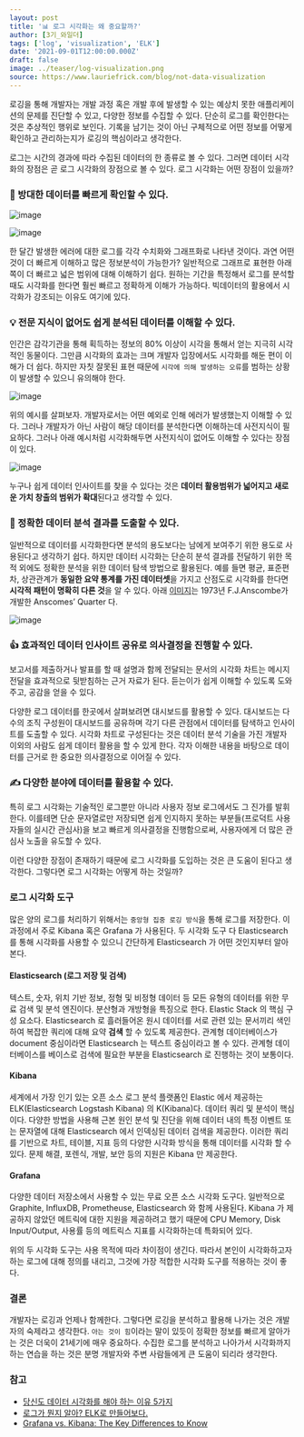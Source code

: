 ```yaml
---
layout: post
title: '📊 로그 시각화는 왜 중요할까?'
author: [3기_와일더]
tags: ['log', 'visualization', 'ELK']
date: '2021-09-01T12:00:00.000Z'
draft: false
image: ../teaser/log-visualization.png
source: https://www.lauriefrick.com/blog/not-data-visualization
---
```

로깅을 통해 개발자는 개발 과정 혹은 개발 후에 발생할 수 있는 예상치 못한 애플리케이션의 문제를 진단할 수 있고, 다양한 정보를 수집할 수 있다. 단순히 로그를 확인한다는 것은 추상적인 행위로 보인다. 기록을 남기는 것이 아닌 구체적으로 어떤 정보를 어떻게 확인하고 관리하는지가 로깅의 핵심이라고 생각한다.

로그는 시간의 경과에 따라 수집된 데이터의 한 종류로 볼 수 있다. 그러면 데이터 시각화의 장점은 곧 로그 시각화의 장점으로 볼 수 있다. 로그 시각화는 어떤 장점이 있을까?

### 👀 방대한 데이터를 빠르게 확인할 수 있다.


![image](https://user-images.githubusercontent.com/49058669/131712577-62733209-5e1a-45ad-a1e1-7b0d8c15967b.png)

![image](https://user-images.githubusercontent.com/49058669/131712385-81416d25-bb53-4758-8a14-a614709c24ac.png)

한 달간 발생한 에러에 대한 로그를 각각 수치화와 그래프화로 나타낸 것이다. 과연 어떤 것이 더 빠르게 이해하고 많은 정보분석이 가능한가? 일반적으로 그래프로 표현한 아래쪽이 더 빠르고 넓은 범위에 대해 이해하기 쉽다. 원하는 기간을 특정해서 로그를 분석할 때도 시각화를 한다면 훨씬 빠르고 정확하게 이해가 가능하다. 빅데이터의 활용에서 시각화가 강조되는 이유도 여기에 있다.

### 💡 전문 지식이 없어도 쉽게 분석된 데이터를 이해할 수 있다.

인간은 감각기관을 통해 획득하는 정보의 80% 이상이 시각을 통해서 얻는 지극히 시각적인 동물이다. 그만큼 시각화의 효과는 크며 개발자 입장에서도 시각화를 해둔 편이 이해가 더 쉽다. 하지만 자칫 잘못된 표현 때문에 `시각에 의해 발생하는 오류`를 범하는 상황이 발생할  수 있으니 유의해야 한다.

![image](https://user-images.githubusercontent.com/49058669/131712634-4dc19c0c-20ba-4c88-b402-ed0c2398c9b6.png)

위의 예시를 살펴보자. 개발자로서는 어떤 예외로 인해 에러가 발생했는지 이해할 수 있다. 그러나 개발자가 아닌 사람이 해당 데이터를 분석한다면 이해하는데 사전지식이 필요하다. 그러나 아래 예시처럼 시각화해두면 사전지식이 없어도 이해할 수 있다는 장점이 있다.

![image](https://user-images.githubusercontent.com/49058669/131712385-81416d25-bb53-4758-8a14-a614709c24ac.png)

누구나 쉽게 데이터 인사이트를 찾을 수 있다는 것은 <b>데이터 활용범위가 넓어지고 새로운 가치 창출의 범위가 확대</b>된다고 생각할 수 있다.

### 📝 정확한 데이터 분석 결과를 도출할 수 있다.

일반적으로 데이터를 시각화한다면 분석의 용도보다는 남에게 보여주기 위한 용도로 사용된다고 생각하기 쉽다. 하지만 데이터 시각화는 단순히 분석 결과를 전달하기 위한 목적 외에도 정확한 분석을 위한 데이터 탐색 방법으로 활용된다. 예를 들면 평균, 표준편차, 상관관계가 <b>동일한 요약 통계를 가진 데이터셋</b>을 가지고 산점도로 시각화를 한다면 <b>시각적 패턴이 명확히 다른 것</b>을 알 수 있다. 아래 [이미지](https://www.autodesk.com/research/publications/same-stats-different-graphs)는 1973년 F.J.Anscombe가 개발한 Anscomes’ Quarter 다.

![image](https://user-images.githubusercontent.com/49058669/131712705-3cd3f70b-67e7-4dc7-8cc2-63165cbae08d.png)

### 👍 효과적인 데이터 인사이트 공유로 의사결정을 진행할 수 있다.

보고서를 제출하거나 발표를 할 때 설명과 함께 전달되는 문서의 시각화 차트는 메시지 전달을 효과적으로 뒷받침하는 근거 자료가 된다. 듣는이가 쉽게 이해할 수 있도록 도와주고, 공감을 얻을 수 있다.

다양한 로그 데이터를 한곳에서 살펴보려면 대시보드를 활용할 수 있다. 대시보드는 다수의 조직 구성원이 대시보드를 공유하며 각기 다른 관점에서 데이터를 탐색하고 인사이트를 도출할 수 있다. 시각화 차트로 구성된다는 것은 데이터 분석 기술을 가진 개발자 이외의 사람도 쉽게 데이터 활용을 할 수 있게 한다. 각자 이해한 내용을 바탕으로 데이터를 근거로 한 중요한 의사결정으로 이어질 수 있다.

### ✍️ 다양한 분야에 데이터를 활용할 수 있다.

특히 로그 시각화는 기술적인 로그뿐만 아니라 사용자 정보 로그에서도 그 진가를 발휘한다. 이를테면 단순 문자열로만 저장되면 쉽게 인지하지 못하는 부분들(프로덕트 사용자들의 실시간 관심사)을 보고 빠르게 의사결정을 진행함으로써, 사용자에게 더 많은 관심사 노출을 유도할 수 있다.

이런 다양한 장점이 존재하기 때문에 로그 시각화를 도입하는 것은 큰 도움이 된다고 생각한다. 그렇다면 로그 시각화는 어떻게 하는 것일까?

### 로그 시각화 도구

많은 양의 로그를 처리하기 위해서는 `중앙형 집중 로깅 방식`을 통해 로그를 저장한다. 이 과정에서 주로 Kibana 혹은 Grafana 가 사용된다. 두 시각화 도구 다 Elasticsearch 를 통해 시각화를 사용할 수 있으니 간단하게 Elasticsearch 가 어떤 것인지부터 알아본다.

#### Elasticsearch (로그 저장 및 검색)

텍스트, 숫자, 위치 기반 정보, 정형 및 비정형 데이터 등 모든 유형의 데이터를 위한 무료 검색 및 분석 엔진이다. 분산형과 개방형을 특징으로 한다. Elastic Stack 의 핵심 구성 요소다. Elasticsearch 로 흘러들어온 원시 데이터를 서로 관련 있는 문서끼리 색인하여 복잡한 쿼리에 대해 요약 <b>검색</b> 할 수 있도록 제공한다. 관계형 데이터베이스가 document 중심이라면 Elasticsearch 는 텍스트 중심이라고 볼 수 있다. 관계형 데이터베이스를 베이스로 검색에 필요한 부분을 Elasticsearch 로 진행하는 것이 보통이다.

#### Kibana

세계에서 가장 인기 있는 오픈 소스 로그 분석 플랫폼인 Elastic 에서 제공하는 ELK(Elasticsearch Logstash Kibana) 의 K(Kibana)다. 데이터 쿼리 및 분석이 핵심이다. 다양한 방법을 사용해 근본 원인 분석 및 진단을 위해 데이터 내의 특정 이벤트 또는 문자열에 대해 Elasticsearch 에서 인덱싱된 데이터 검색을 제공한다. 이러한 쿼리를 기반으로 차트, 테이블, 지표 등의 다양한 시각화 방식을 통해 데이터를 시각화 할 수 있다. 문제 해결, 포렌식, 개발, 보안 등의 지원은 Kibana 만 제공한다.

#### Grafana

다양한 데이터 저장소에서 사용할 수 있는 무료 오픈 소스 시각화 도구다. 일반적으로 Graphite, InfluxDB, Prometheuse, Elasticsearch 와 함께 사용된다. Kibana 가 제공하지 않았던 메트릭에 대한 지원을 제공하려고 했기 때문에 CPU Memory, Disk Input/Output, 사용률 등의 메트릭스 지표를 시각화하는데 특화되어 있다.

위의 두 시각화 도구는 사용 목적에 따라 차이점이 생긴다. 따라서 본인이 시각화하고자 하는 로그에 대해 정의를 내리고, 그것에 가장 적합한 시각화 도구를 적용하는 것이 좋다.


### 결론

개발자는 로깅과 언제나 함께한다. 그렇다면 로깅을 분석하고 활용해 나가는 것은 개발자의 숙제라고 생각한다. `아는 것이 힘`이라는 말이 있듯이 정확한 정보를 빠르게 알아가는 것은 더욱이 21세기에 매우 중요하다. 수집한 로그를 분석하고 나아가서 시각화까지 하는 연습을 하는 것은 분명 개발자와 주변 사람들에게 큰 도움이 되리라 생각한다.

### 참고

- [당신도 데이터 시각화를 해야 하는 이유 5가지](http://www.openads.co.kr/content/contentDetail?contsId=2235)
- [로그가 뭔지 알아? ELK로 만들어보다.](https://42place.innovationacademy.kr/archives/978)
- [Grafana vs. Kibana: The Key Differences to Know](https://logz.io/blog/grafana-vs-kibana/)

